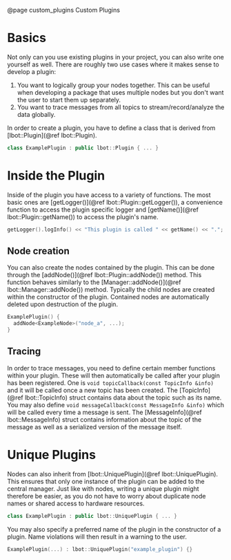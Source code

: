 @page custom_plugins Custom Plugins

# Basics
Not only can you use existing plugins in your project, you can also write one yourself as well. There are roughly two use cases where it makes sense to develop a plugin:
1. You want to logically group your nodes together. This can be useful when developing a package that uses multiple nodes but you don't want the user to start them up separately.
2. You want to trace messages from all topics to stream/record/analyze the data globally.

In order to create a plugin, you have to define a class that is derived from [lbot::Plugin](@ref lbot::Plugin).
```cpp
class ExamplePlugin : public lbot::Plugin { ... }
```

# Inside the Plugin
Inside of the plugin you have access to a variety of functions. The most basic ones are [getLogger()](@ref lbot::Plugin::getLogger()), a convenience function to access the plugin specific logger and [getName()](@ref lbot::Plugin::getName()) to access the plugin's name.
```cpp
getLogger().logInfo() << "This plugin is called " << getName() << ".";
```

## Node creation
You can also create the nodes contained by the plugin. This can be done through the [addNode()](@ref lbot::Plugin::addNode()) method. This function behaves similarly to the [Manager::addNode()](@ref lbot::Manager::addNode()) method. Typically the child nodes are created within the constructor of the plugin. Contained nodes are automatically deleted upon destruction of the plugin.
```cpp
ExamplePlugin() {
  addNode<ExampleNode>("node_a", ...);
}
```

## Tracing
In order to trace messages, you need to define certain member functions within your plugin. These will then automatically be called after your plugin has been registered. One is `void topicCallback(const TopicInfo &info)` and it will be called once a new topic has been created. The [TopicInfo](@ref lbot::TopicInfo) struct contains data about the topic such as its name. You may also define `void messageCallback(const MessageInfo &info)` which will be called every time a message is sent. The [MessageInfo](@ref lbot::MessageInfo) struct contains information about the topic of the message as well as a serialized version of the message itself.

# Unique Plugins
Nodes can also inherit from [lbot::UniquePlugin](@ref lbot::UniquePlugin). This ensures that only one instance of the plugin can be added to the central manager. Just like with nodes, writing a unique plugin might therefore be easier, as you do not have to worry about duplicate node names or shared access to hardware resources.
```cpp
class ExamplePlugin : public lbot::UniquePlugin { ... }
```

You may also specify a preferred name of the plugin in the constructor of a plugin. Name violations will then result in a warning to the user.
```cpp
ExamplePlugin(...) : lbot::UniquePlugin("example_plugin") {}
```
